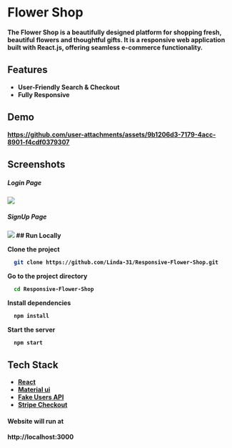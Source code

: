# Flower Shop

<b> The Flower Shop is a beautifully designed platform for shopping fresh, beautiful flowers and thoughtful gifts. It is a responsive web application built with React.js, offering seamless e-commerce functionality.<b>
## Features

- User-Friendly Search & Checkout
- Fully Responsive
## Demo
https://github.com/user-attachments/assets/9b1206d3-7179-4acc-8901-f4cdf0379307
## Screenshots
<h5>Login Page</h5>
<img src="https://github.com/user-attachments/assets/2f580644-3ac1-42c6-a625-4634f86bd828"/>
<h5>SignUp Page</h5>
<img src="https://github.com/user-attachments/assets/e23872fc-309a-4b33-aebd-d865d0a0b50c"/>
## Run Locally

Clone the project

```bash
  git clone https://github.com/Linda-31/Responsive-Flower-Shop.git
```

Go to the project directory

```bash
  cd Responsive-Flower-Shop
```

Install dependencies

```bash
  npm install
```
Start the server

```bash
  npm start
```
## Tech Stack

* [React](https://reactjs.org/)
* [Material ui](https://mui.com/material-ui)
* [Fake Users API](https://api.escuelajs.co/api/v1/users)
* [Stripe Checkout](https://www.npmjs.com/package/react-stripe-checkout)
  
<h4>Website will run at </h4>http://localhost:3000
